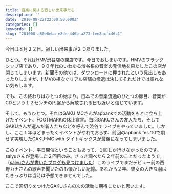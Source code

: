 ```yaml
---
title: 音楽に関する寂しい出来事たち
description: ''
date: '2010-08-22T22:00:50.000Z'
categories: []
keywords: []
slug: "201008-a80e8eba-e8de-446b-a273-fee8acfc46c1"
---
```

今日は８月２２日。寂しい出来事が２つありました。

ひとつ。それはHMV渋谷店の閉店です。今日でおしまいです。HMVのフラッグシップ店であり、９０年代のいわゆる渋谷系の音楽の発信地を果たしたこの店が閉じてしまいます。新聞その他では、ダウンロードに押されたという見出しもあったりしますが、HMVの相次ぐリアル店舗の撤退は決してそれだけでは語れない気もします。

でも、この終わりはひとつの始まり。日本での音楽流通のひとつの節目、音楽がCDという１２センチの円盤から解放される日も近いと信じています。

そして、もうひとつ。それはGAKU MCさんがapbankでの活動をもとに立ち上げたイベント、FOOTMARKの休止宣言。毎回GAKUさんの友人たち、そしてGAKUさんが選んだ新人たちなどを呼んで渋谷でライブをやっていました。しかし、ここ１年ほどまったくイベントがやれておらず、前回のapbank fes ‘10で期せず実現したGAKU-MC with タイトキックスが最後になってしまいました。

このイベント、平日開催ということもあって、１回しか行けなかったのです。salyuさんが登場した２回目のみ。さっき調べたら２年前のことだったようで。（[salyuさんが書いたブログも見つけました](http://ameblo.jp/footmark-footmarkers/entry-10092864963.html)）このライブでまだデビュー前の西野カナさんの歌声を聞いたのも懐かしい記憶。あれから２年、彼女の大きな羽ばたきっぷりは当時は予想できませんでした。

ここで区切りをつけたGAKUさんの次の活動に期待したいと思います。